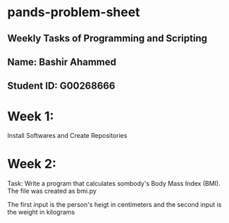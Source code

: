 # pands-problem-sheet

## Weekly Tasks of Programming and Scripting 

## Name: Bashir Ahammed 
## Student ID: G00268666


# Week 1:

Install Softwares and Create Repositories


# Week 2:

Task: Write a program that calculates sombody's Body Mass Index (BMI). The file was created as bmi.py

The first input is the person's heigt in centimeters and the second input is the weight in kilograms